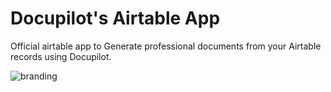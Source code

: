 # Docupilot's Airtable App

Official airtable app to Generate professional documents from your Airtable records using Docupilot.

![branding](https://repository-images.githubusercontent.com/270941318/3e907200-ad89-11ea-9498-b963a077bfa2)
